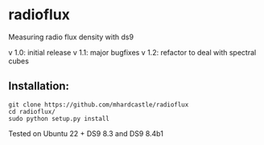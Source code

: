 # radioflux
Measuring radio flux density with ds9

v 1.0: initial release
v 1.1: major bugfixes
v 1.2: refactor to deal with spectral cubes

## Installation:
```
git clone https://github.com/mhardcastle/radioflux
cd radioflux/
sudo python setup.py install
```
Tested on Ubuntu 22 + DS9 8.3 and DS9 8.4b1
